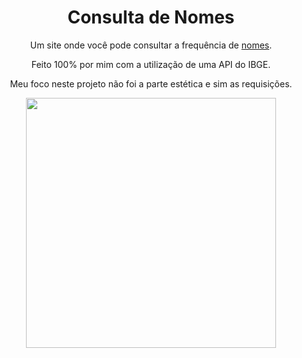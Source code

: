 <div align="center">
  <h1>Consulta de Nomes</h1>
Um site onde você pode consultar a frequência de <a href="https://gustav0luiz.github.io/Names/">nomes</a>.
  
  Feito 100% por mim com a utilização de uma API do IBGE.

  Meu foco neste projeto não foi a parte estética e sim as requisições.
</div>

<div align="center">
<img src="https://github.com/Gustav0Luiz/Names/assets/116320919/a017c5de-5be9-41dc-9a7c-6017a3f3036a" width="400px" />
</div>



